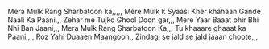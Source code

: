 Mera Mulk Rang Sharbatoon ka,,,,,
Mere Mulk k Syaasi Kher khahaan Gande Naali Ka Paani,,,
Zehar me Tujko Ghool Doon gar,,, 
Mere Yaar Baaat phir Bhi Nhi Ban Jaani,,,
Mera Mulk Rang Sharbatoon Ka,,,
Tu khaaare ghaaat ka Paani,,,, 
Roz Yahi Duaaen Maangoon,,
Zindagi se jald se jald jaaan choote,,,
